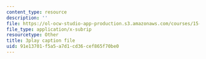 ```yaml
---
content_type: resource
description: ''
file: https://ol-ocw-studio-app-production.s3.amazonaws.com/courses/15-071-the-analytics-edge-spring-2017/91e13701f5a5a7d1cd36cef865f70be0_MK3DduTjcrA.srt
file_type: application/x-subrip
resourcetype: Other
title: 3play caption file
uid: 91e13701-f5a5-a7d1-cd36-cef865f70be0
---
```

